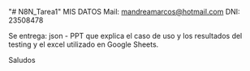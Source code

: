 "# N8N_Tarea1" 
MIS DATOS
    Mail: mandreamarcos@hotmail.com
    DNI: 23508478

Se entrega:  json - PPT que explica el caso de uso y los resultados del testing y el excel utilizado en Google Sheets.

Saludos
